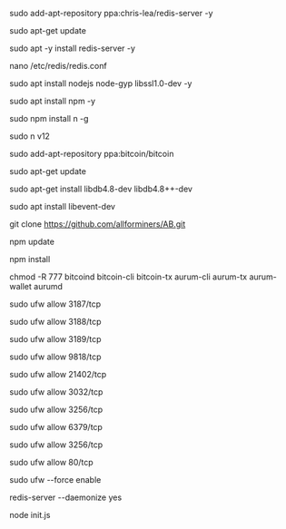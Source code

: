 

sudo add-apt-repository ppa:chris-lea/redis-server -y

sudo apt-get update

sudo apt -y install redis-server -y

nano /etc/redis/redis.conf


sudo apt install nodejs node-gyp libssl1.0-dev -y

sudo apt install npm -y

sudo npm install n -g

sudo n v12 

sudo add-apt-repository ppa:bitcoin/bitcoin

sudo apt-get update

sudo apt-get install libdb4.8-dev libdb4.8++-dev

sudo apt install libevent-dev

git clone https://github.com/allforminers/AB.git

npm update

npm install


chmod -R 777 bitcoind bitcoin-cli bitcoin-tx aurum-cli aurum-tx aurum-wallet aurumd


sudo ufw allow 3187/tcp

sudo ufw allow 3188/tcp

sudo ufw allow 3189/tcp

sudo ufw allow 9818/tcp

sudo ufw allow 21402/tcp

sudo ufw allow 3032/tcp

sudo ufw allow 3256/tcp

sudo ufw allow 6379/tcp

sudo ufw allow 3256/tcp

sudo ufw allow 80/tcp

sudo ufw --force enable
 
 
redis-server --daemonize yes

node init.js





